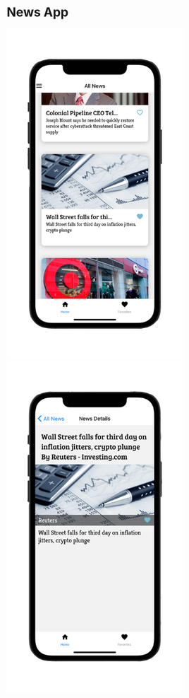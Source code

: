 # News App

  <img src="screenshots/news_app_002.png" alt="News App Overview" width="400" />
  <img src="screenshots/news_app_001.png" alt="News App Detail" width="400" />